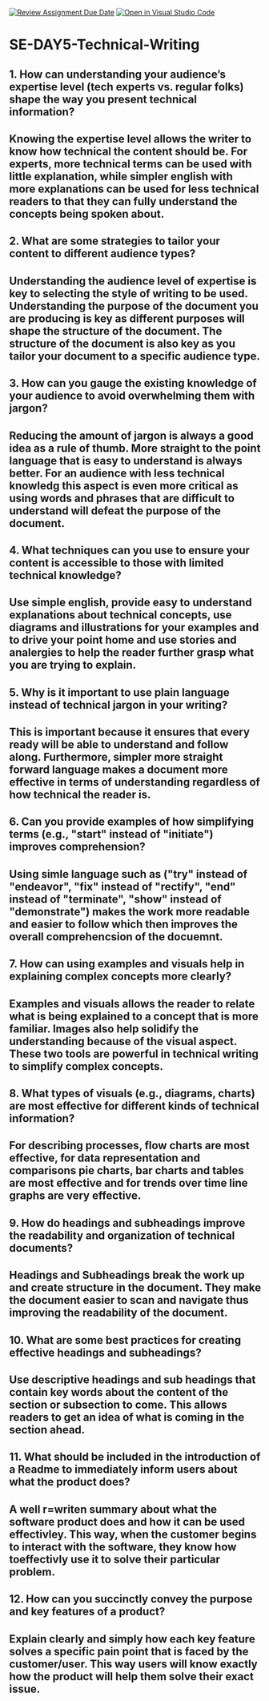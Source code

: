[![Review Assignment Due Date](https://classroom.github.com/assets/deadline-readme-button-22041afd0340ce965d47ae6ef1cefeee28c7c493a6346c4f15d667ab976d596c.svg)](https://classroom.github.com/a/zsAR-pyY)
[![Open in Visual Studio Code](https://classroom.github.com/assets/open-in-vscode-2e0aaae1b6195c2367325f4f02e2d04e9abb55f0b24a779b69b11b9e10269abc.svg)](https://classroom.github.com/online_ide?assignment_repo_id=18473149&assignment_repo_type=AssignmentRepo)
# SE-DAY5-Technical-Writing
## 1. How can understanding your audience’s expertise level (tech experts vs. regular folks) shape the way you present technical information?
## Knowing the expertise level allows the writer to know how technical the content should be. For experts, more technical terms can be used with little explanation, while simpler english with more explanations can be used for less technical readers to that they can fully understand the concepts being spoken about.

## 2. What are some strategies to tailor your content to different audience types?
## Understanding the audience level of expertise is key to selecting the style of writing to be used. Understanding the purpose of the document you are producing is key as different purposes will shape the structure of the document. The structure of the document is also key as you tailor your document to a specific audience type.

## 3. How can you gauge the existing knowledge of your audience to avoid overwhelming them with jargon?
## Reducing the amount of jargon is always a good idea as a rule of thumb. More straight to the point language that is easy to understand is always better. For an audience with less technical knowledg this aspect is even more critical as using words and phrases that are difficult to understand will defeat the purpose of the document.

## 4. What techniques can you use to ensure your content is accessible to those with limited technical knowledge?
## Use simple english, provide easy to understand explanations about technical concepts, use diagrams and illustrations for your examples and to drive your point home and use stories and analergies to help the reader further grasp what you are trying to explain.

## 5. Why is it important to use plain language instead of technical jargon in your writing?
## This is important because it ensures that every ready will be able to understand and follow along. Furthermore, simpler more straight forward language makes a document more effective in terms of understanding regardless of how technical the reader is.

## 6. Can you provide examples of how simplifying terms (e.g., "start" instead of "initiate") improves comprehension?
## Using simle language such as ("try" instead of "endeavor", "fix" instead of "rectify", "end" instead of "terminate", "show" instead of "demonstrate") makes the work more readable and easier to follow which then improves the overall comprehencsion of the docuemnt.

## 7. How can using examples and visuals help in explaining complex concepts more clearly?
## Examples and visuals allows the reader to relate what is being explained to a concept that is more familiar. Images also help solidify the understanding because of the visual aspect. These two tools are powerful in technical writing to simplify complex concepts.

## 8. What types of visuals (e.g., diagrams, charts) are most effective for different kinds of technical information?
## For describing processes, flow charts are most effective, for data representation and comparisons pie charts, bar charts and tables are most effective and for trends over time line graphs are very effective.

## 9. How do headings and subheadings improve the readability and organization of technical documents?
## Headings and Subheadings break the work up and create structure in the document. They make the document easier to scan and navigate thus improving the readability of the document.

## 10. What are some best practices for creating effective headings and subheadings?
## Use descriptive headings and sub headings that contain key words about the content of the section or subsection to come. This allows readers to get an idea of what is coming in the section ahead.

## 11. What should be included in the introduction of a Readme to immediately inform users about what the product does?
## A well r=writen summary about what the software product does and how it can be used effectivley. This way, when the customer begins to interact with the software, they know how toeffectivly use it to solve their particular problem.

## 12. How can you succinctly convey the purpose and key features of a product?
## Explain clearly and simply how each key feature solves a specific pain point that is faced by the customer/user. This way users will know exactly how the product will help them solve their exact issue.

